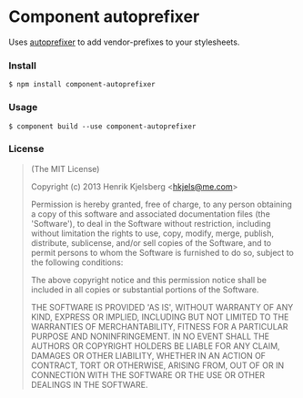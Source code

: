 Component autoprefixer
======================

Uses [autoprefixer](https://github.com/ai/autoprefixer) to add
vendor-prefixes to your stylesheets.


### Install

    $ npm install component-autoprefixer


### Usage

    $ component build --use component-autoprefixer


### License

> (The MIT License)
> 
> Copyright (c) 2013 Henrik Kjelsberg &lt;hkjels@me.com&gt;
> 
> Permission is hereby granted, free of charge, to any person obtaining
> a copy of this software and associated documentation files (the
> 'Software'), to deal in the Software without restriction, including
> without limitation the rights to use, copy, modify, merge, publish,
> distribute, sublicense, and/or sell copies of the Software, and to
> permit persons to whom the Software is furnished to do so, subject to
> the following conditions:
> 
> The above copyright notice and this permission notice shall be
> included in all copies or substantial portions of the Software.
> 
> THE SOFTWARE IS PROVIDED 'AS IS', WITHOUT WARRANTY OF ANY KIND,
> EXPRESS OR IMPLIED, INCLUDING BUT NOT LIMITED TO THE WARRANTIES OF
> MERCHANTABILITY, FITNESS FOR A PARTICULAR PURPOSE AND NONINFRINGEMENT.
> IN NO EVENT SHALL THE AUTHORS OR COPYRIGHT HOLDERS BE LIABLE FOR ANY
> CLAIM, DAMAGES OR OTHER LIABILITY, WHETHER IN AN ACTION OF CONTRACT,
> TORT OR OTHERWISE, ARISING FROM, OUT OF OR IN CONNECTION WITH THE
> SOFTWARE OR THE USE OR OTHER DEALINGS IN THE SOFTWARE.

